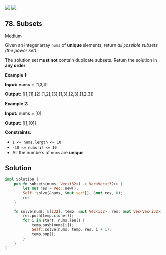 [![](https://img.shields.io/github/stars/javadev/LeetCode-in-All?label=Stars&style=flat-square)](https://github.com/javadev/LeetCode-in-All)
[![](https://img.shields.io/github/forks/javadev/LeetCode-in-All?label=Fork%20me%20on%20GitHub%20&style=flat-square)](https://github.com/javadev/LeetCode-in-All/fork)

## 78\. Subsets

Medium

Given an integer array `nums` of **unique** elements, return _all possible subsets (the power set)_.

The solution set **must not** contain duplicate subsets. Return the solution in **any order**.

**Example 1:**

**Input:** nums = [1,2,3]

**Output:** [[],[1],[2],[1,2],[3],[1,3],[2,3],[1,2,3]]

**Example 2:**

**Input:** nums = [0]

**Output:** [[],[0]]

**Constraints:**

*   `1 <= nums.length <= 10`
*   `-10 <= nums[i] <= 10`
*   All the numbers of `nums` are **unique**.

## Solution

```rust
impl Solution {
    pub fn subsets(nums: Vec<i32>) -> Vec<Vec<i32>> {
        let mut res = Vec::new();
        Self::solve(&nums, &mut vec![], &mut res, 0);
        res
    }

    fn solve(nums: &[i32], temp: &mut Vec<i32>, res: &mut Vec<Vec<i32>>, start: usize) {
        res.push(temp.clone());
        for i in start..nums.len() {
            temp.push(nums[i]);
            Self::solve(nums, temp, res, i + 1);
            temp.pop();
        }
    }
}
```
